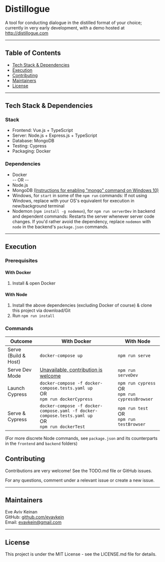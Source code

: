 # Distillogue

A tool for conducting dialogue in the distilled format of your choice; currently in very early development, with a demo hosted at http://distillogue.com

---

## Table of Contents

- [Tech Stack & Dependencies](#tech-stack--dependencies)
- [Execution](#execution)
- [Contributing](#contributing)
- [Maintainers](#maintainers)
- [License](#license)

---

## Tech Stack & Dependencies

### Stack

- Frontend: Vue.js + TypeScript
- Server: Node.js + Express.js + TypeScript
- Database: MongoDB
- Testing: Cypress
- Packaging: Docker

### Dependencies

- Docker  
  -- OR --
- Node.js
- MongoDB [(Instructions for enabling "mongo" command on Windows 10)](https://stackoverflow.com/a/41507803)
- Windows, for `start` in some of the `npm run` commands: If not using Windows, replace with your OS's equivalent for execution in new/background terminal
- Nodemon (`npm install -g nodemon`), for `npm run serverDev` in backend and dependent commands: Restarts the server whenever server code changes. If you'd rather avoid the dependency, replace `nodemon` with `node` in the backend's `package.json` commands.

---

## Execution

### Prerequisites

#### With Docker

1. Install & open Docker

#### With Node

1. Install the above dependencies (excluding Docker of course) & clone this project via download/Git
2. Run `npm run install`

### Commands

| Outcome              | With Docker                                                                                               | With Node                                               |
| -------------------- | --------------------------------------------------------------------------------------------------------- | ------------------------------------------------------- |
| Serve (Build & Host) | `docker-compose up`                                                                                       | `npm run serve`                                         |
| Serve Dev Mode       | [Unavailable, contribution is welcome](https://github.com/EvAvKein/Distillogue/issues/1)                  | `npm run serveDev`                                      |
| Launch Cypress       | `docker-compose -f docker-compose.tests.yaml up` <br> OR <br> `npm run dockerCypress`                     | `npm run cypress` <br> OR <br> `npm run cypressBrowser` |
| Serve & Cypress      | `docker-compose -f docker-compose.yaml -f docker-compose.tests.yaml up` <br> OR <br> `npm run dockerTest` | `npm run test` <br> OR <br> `npm run testBrowser`       |

(For more discrete Node commands, see `package.json` and its counterparts in the `frontend` and `backend` folders)

## Contributing

Contributions are very welcome! See the TODO.md file or GitHub issues.

For any questions, comment under a relevant issue or create a new issue.

---

## Maintainers

Eve Aviv Keinan  
GitHub: [github.com/evavkein](https://github.com/EvAvKein)  
Email: evavkein@gmail.com

---

## License

This project is under the MIT License - see the LICENSE.md file for details.
